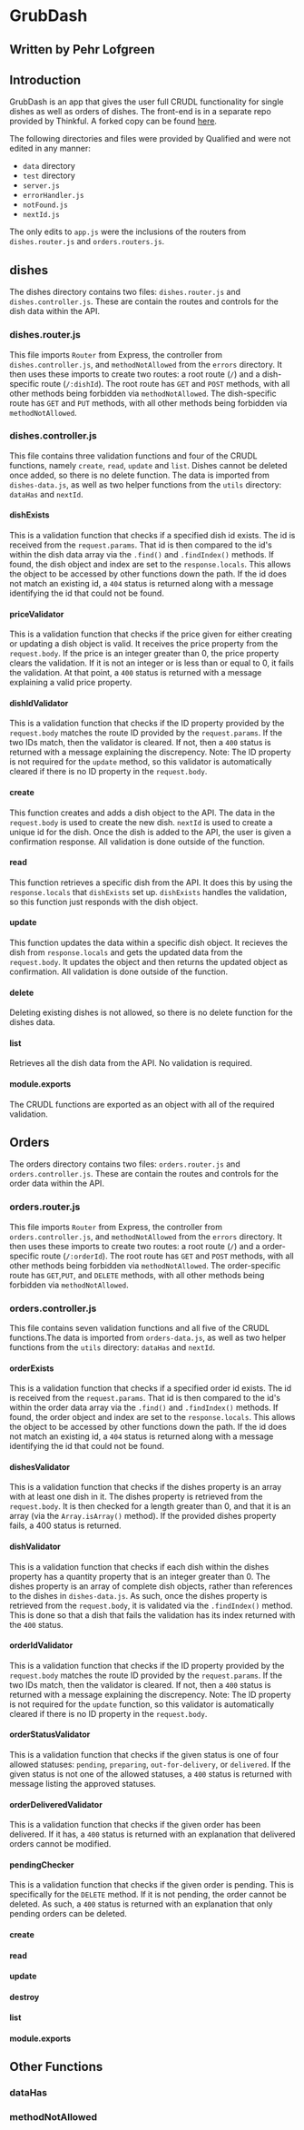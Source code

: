 # GrubDash
## Written by Pehr Lofgreen

## Introduction

GrubDash is an app that gives the user full CRUDL functionality for single dishes as well as orders of dishes. The front-end is in a separate repo provided by Thinkful. A forked copy can be found [here](https://github.com/EngineerPehr/grubDashFrontend).

The following directories and files were provided by Qualified and were not edited in any manner:
- `data` directory
- `test` directory
- `server.js`
- `errorHandler.js`
- `notFound.js`
- `nextId.js`

The only edits to `app.js` were the inclusions of the routers from `dishes.router.js` and `orders.routers.js`.

## dishes

The dishes directory contains two files: `dishes.router.js` and `dishes.controller.js`. These are contain the routes and controls for the dish data within the API.

### dishes.router.js

This file imports `Router` from Express, the controller from `dishes.controller.js`, and `methodNotAllowed` from the `errors` directory. It then uses these imports to create two routes: a root route (`/`) and a dish-specific route (`/:dishId`). The root route has `GET` and `POST` methods, with all other methods being forbidden via `methodNotAllowed`. The dish-specific route has `GET` and `PUT` methods, with all other methods being forbidden via `methodNotAllowed`.

### dishes.controller.js

This file contains three validation functions and four of the CRUDL functions, namely `create`, `read`, `update` and `list`. Dishes cannot be deleted once added, so there is no delete function. The data is imported from `dishes-data.js`, as well as two helper functions from the `utils` directory: `dataHas` and `nextId`.

#### dishExists

This is a validation function that checks if a specified dish id exists. The id is received from the `request.params`. That id is then compared to the id's within the dish data array via the `.find()` and `.findIndex()` methods. If found, the dish object and index are set to the `response.locals`. This allows the object to be accessed by other functions down the path. If the id does not match an existing id, a `404` status is returned along with a message identifying the id that could not be found.

#### priceValidator

This is a validation function that checks if the price given for either creating or updating a dish object is valid. It receives the price property from the `request.body`. If the price is an integer greater than 0, the price property clears the validation. If it is not an integer or is less than or equal to 0, it fails the validation. At that point, a `400` status is returned with a message explaining a valid price property.

#### dishIdValidator

This is a validation function that checks if the ID property provided by the `request.body` matches the route ID provided by the `request.params`. If the two IDs match, then the validator is cleared. If not, then a `400` status is returned with a message explaining the discrepency. Note: The ID property is not required for the `update` method, so this validator is automatically cleared if there is no ID property in the `request.body`.

#### create

This function creates and adds a dish object to the API. The data in the `request.body` is used to create the new dish. `nextId` is used to create a unique id for the dish. Once the dish is added to the API, the user is given a confirmation response. All validation is done outside of the function.

#### read

This function retrieves a specific dish from the API. It does this by using the `response.locals` that `dishExists` set up. `dishExists` handles the validation, so this function just responds with the dish object.

#### update

This function updates the data within a specific dish object. It recieves the dish from `response.locals` and gets the updated data from the `request.body`. It updates the object and then returns the updated object as confirmation. All validation is done outside of the function.

#### delete

Deleting existing dishes is not allowed, so there is no delete function for the dishes data.

#### list

Retrieves all the dish data from the API. No validation is required.

#### module.exports

The CRUDL functions are exported as an object with all of the required validation.

## Orders

The orders directory contains two files: `orders.router.js` and `orders.controller.js`. These are contain the routes and controls for the order data within the API.

### orders.router.js

This file imports `Router` from Express, the controller from `orders.controller.js`, and `methodNotAllowed` from the `errors` directory. It then uses these imports to create two routes: a root route (`/`) and a order-specific route (`/:orderId`). The root route has `GET` and `POST` methods, with all other methods being forbidden via `methodNotAllowed`. The order-specific route has `GET`,`PUT`, and `DELETE` methods, with all other methods being forbidden via `methodNotAllowed`.

### orders.controller.js

This file contains seven validation functions and all five of the CRUDL functions.The data is imported from `orders-data.js`, as well as two helper functions from the `utils` directory: `dataHas` and `nextId`.

#### orderExists

This is a validation function that checks if a specified order id exists. The id is received from the `request.params`. That id is then compared to the id's within the order data array via the `.find()` and `.findIndex()` methods. If found, the order object and index are set to the `response.locals`. This allows the object to be accessed by other functions down the path. If the id does not match an existing id, a `404` status is returned along with a message identifying the id that could not be found.

#### dishesValidator

This is a validation function that checks if the dishes property is an array with at least one dish in it. The dishes property is retrieved from the `request.body`. It is then checked for a length greater than 0, and that it is an array (via the `Array.isArray()` method). If the provided dishes property fails, a 400 status is returned.

#### dishValidator

This is a validation function that checks if each dish within the dishes property has a quantity property that is an integer greater than 0. The dishes property is an array of complete dish objects, rather than references to the dishes in `dishes-data.js`. As such, once the dishes property is retrieved from the `request.body`, it is validated via the `.findIndex()` method. This is done so that a dish that fails the validation has its index returned with the `400` status.

#### orderIdValidator

This is a validation function that checks if the ID property provided by the `request.body` matches the route ID provided by the `request.params`. If the two IDs match, then the validator is cleared. If not, then a `400` status is returned with a message explaining the discrepency. Note: The ID property is not required for the `update` function, so this validator is automatically cleared if there is no ID property in the `request.body`.

#### orderStatusValidator

This is a validation function that checks if the given status is one of four allowed statuses: `pending`, `preparing`, `out-for-delivery`, or `delivered`. If the given status is not one of the allowed statuses, a `400` status is returned with message listing the approved statuses.

#### orderDeliveredValidator

This is a validation function that checks if the given order has been delivered. If it has, a `400` status is returned with an explanation that delivered orders cannot be modified.

#### pendingChecker

This is a validation function that checks if the given order is pending. This is specifically for the `DELETE` method. If it is not pending, the order cannot be deleted. As such, a `400` status is returned with an explanation that only pending orders can be deleted.

#### create

#### read

#### update

#### destroy

#### list

#### module.exports

## Other Functions

### dataHas

### methodNotAllowed
